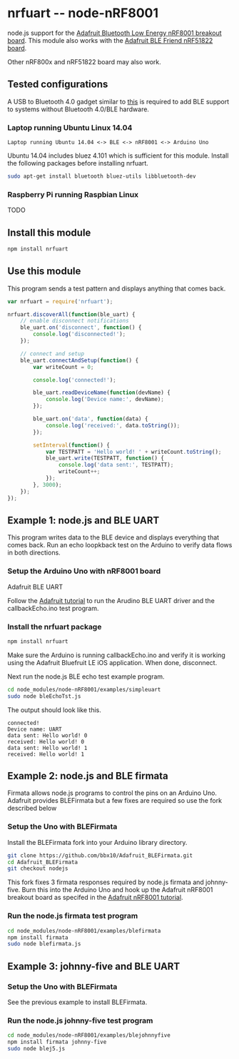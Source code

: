 # nrfuart -- node-nRF8001

node.js support for the
[Adafruit Bluetooth Low Energy nRF8001 breakout board](http://www.adafruit.com/products/1697).
This module also works with the
[Adafruit BLE Friend nRF51822 board](http://www.adafruit.com/products/2267).

Other nRF800x and nRF51822 board may also work.

## Tested configurations

A USB to Bluetooth 4.0 gadget similar to
[this](http://www.adafruit.com/product/1327) is required to add BLE support to
systems without Bluetooth 4.0/BLE hardware.

### Laptop running Ubuntu Linux 14.04

```
Laptop running Ubuntu 14.04 <-> BLE <-> nRF8001 <-> Arduino Uno
```

Ubuntu 14.04 includes bluez 4.101 which is sufficient for this module.
Install the following packages before installing nrfuart.

```sh
sudo apt-get install bluetooth bluez-utils libbluetooth-dev
```

### Raspberry Pi running Raspbian Linux

TODO

## Install this module

```sh
npm install nrfuart
```

## Use this module

This program sends a test pattern and displays anything that comes back.

```javascript
var nrfuart = require('nrfuart');

nrfuart.discoverAll(function(ble_uart) {
    // enable disconnect notifications
    ble_uart.on('disconnect', function() {
        console.log('disconnected!');
    });

    // connect and setup
    ble_uart.connectAndSetup(function() {
        var writeCount = 0;

        console.log('connected!');

        ble_uart.readDeviceName(function(devName) {
            console.log('Device name:', devName);
        });

        ble_uart.on('data', function(data) {
            console.log('received:', data.toString());
        });

        setInterval(function() {
            var TESTPATT = 'Hello world! ' + writeCount.toString();
            ble_uart.write(TESTPATT, function() {
                console.log('data sent:', TESTPATT);
                writeCount++;
            });
        }, 3000);
    });
});
```

## Example 1: node.js and BLE UART

This program writes data to the BLE device and displays everything that comes
back. Run an echo loopkback test on the Arduino to verify data flows in both
directions.


### Setup the Arduino Uno with nRF8001 board

Adafruit BLE UART

Follow the
[Adafruit tutorial](https://learn.adafruit.com/getting-started-with-the-nrf8001-bluefruit-le-breakout/software-uart-service)
to run the Arudino BLE UART driver and the callbackEcho.ino test program.


### Install the nrfuart package

```sh
npm install nrfuart
```

Make sure the Arduino is running callbackEcho.ino and verify it is
working using the Adafruit Bluefruit LE iOS application. When done,
disconnect.

Next run the node.js BLE echo test example program.

```sh
cd node_modules/node-nRF8001/examples/simpleuart
sudo node bleEchoTst.js
```
The output should look like this.

```
connected!
Device name: UART
data sent: Hello world! 0
received: Hello world! 0
data sent: Hello world! 1
received: Hello world! 1
```

## Example 2: node.js and BLE firmata

Firmata allows node.js programs to control the pins on an Arduino Uno.
Adafruit provides BLEFirmata but a few fixes are required so use
the fork described below

### Setup the Uno with BLEFirmata

Install the BLEFirmata fork into your Arduino library directory.

```sh
git clone https://github.com/bbx10/Adafruit_BLEFirmata.git
cd Adafruit_BLEFirmata
git checkout nodejs
```

This fork fixes 3 firmata responses required by node.js firmata and
johnny-five. Burn this into the Arduino Uno and hook up the Adafruit
nRF8001 breakout board as specifed in the 
[Adafruit nRF8001 tutorial](https://learn.adafruit.com/getting-started-with-the-nrf8001-bluefruit-le-breakout/software-bluefruit-firmata).

### Run the node.js firmata test program

```sh
cd node_modules/node-nRF8001/examples/blefirmata
npm install firmata
sudo node blefirmata.js
```

## Example 3: johnny-five and BLE UART

### Setup the Uno with BLEFirmata

See the previous example to install BLEFirmata.

### Run the node.js johnny-five test program

```sh
cd node_modules/node-nRF8001/examples/blejohnnyfive
npm install firmata johnny-five
sudo node blej5.js
```
